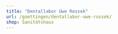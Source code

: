 ```yaml
---
title: "Dentallabor Uwe Rossek"
url: /goettingen/dentallabor-uwe-rossek/
shop: Sanitätshaus
---
```

